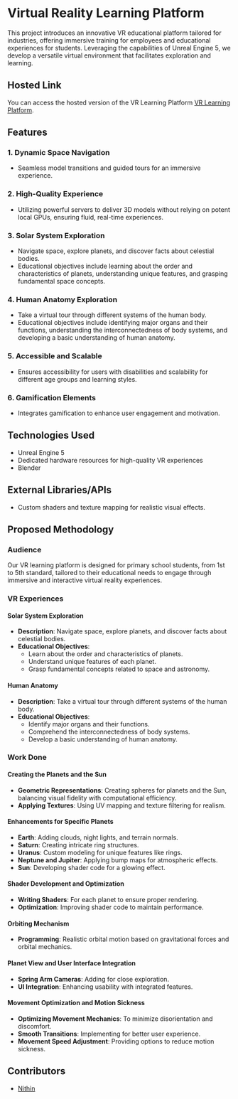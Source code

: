 



# Virtual Reality Learning Platform

This project introduces an innovative VR educational platform tailored for industries, offering immersive training for employees and educational experiences for students. Leveraging the capabilities of Unreal Engine 5, we develop a versatile virtual environment that facilitates exploration and learning.

## Hosted Link

You can access the hosted version of the VR Learning Platform [VR Learning Platform](https://NithinRoyale.github.io/VR-Learning-Platform/).

## Features

### 1. Dynamic Space Navigation
- Seamless model transitions and guided tours for an immersive experience.

### 2. High-Quality Experience
- Utilizing powerful servers to deliver 3D models without relying on potent local GPUs, ensuring fluid, real-time experiences.

### 3. Solar System Exploration
- Navigate space, explore planets, and discover facts about celestial bodies.
- Educational objectives include learning about the order and characteristics of planets, understanding unique features, and grasping fundamental space concepts.

### 4. Human Anatomy Exploration
- Take a virtual tour through different systems of the human body.
- Educational objectives include identifying major organs and their functions, understanding the interconnectedness of body systems, and developing a basic understanding of human anatomy.

### 5. Accessible and Scalable
- Ensures accessibility for users with disabilities and scalability for different age groups and learning styles.

### 6. Gamification Elements
- Integrates gamification to enhance user engagement and motivation.

## Technologies Used
- Unreal Engine 5
- Dedicated hardware resources for high-quality VR experiences
- Blender

## External Libraries/APIs
- Custom shaders and texture mapping for realistic visual effects.

## Proposed Methodology

### Audience
Our VR learning platform is designed for primary school students, from 1st to 5th standard, tailored to their educational needs to engage through immersive and interactive virtual reality experiences.

### VR Experiences

#### Solar System Exploration
- **Description**: Navigate space, explore planets, and discover facts about celestial bodies.
- **Educational Objectives**:
  - Learn about the order and characteristics of planets.
  - Understand unique features of each planet.
  - Grasp fundamental concepts related to space and astronomy.

#### Human Anatomy
- **Description**: Take a virtual tour through different systems of the human body.
- **Educational Objectives**:
  - Identify major organs and their functions.
  - Comprehend the interconnectedness of body systems.
  - Develop a basic understanding of human anatomy.

### Work Done

#### Creating the Planets and the Sun
- **Geometric Representations**: Creating spheres for planets and the Sun, balancing visual fidelity with computational efficiency.
- **Applying Textures**: Using UV mapping and texture filtering for realism.

#### Enhancements for Specific Planets
- **Earth**: Adding clouds, night lights, and terrain normals.
- **Saturn**: Creating intricate ring structures.
- **Uranus**: Custom modeling for unique features like rings.
- **Neptune and Jupiter**: Applying bump maps for atmospheric effects.
- **Sun**: Developing shader code for a glowing effect.

#### Shader Development and Optimization
- **Writing Shaders**: For each planet to ensure proper rendering.
- **Optimization**: Improving shader code to maintain performance.

#### Orbiting Mechanism
- **Programming**: Realistic orbital motion based on gravitational forces and orbital mechanics.

#### Planet View and User Interface Integration
- **Spring Arm Cameras**: Adding for close exploration.
- **UI Integration**: Enhancing usability with integrated features.

#### Movement Optimization and Motion Sickness
- **Optimizing Movement Mechanics**: To minimize disorientation and discomfort.
- **Smooth Transitions**: Implementing for better user experience.
- **Movement Speed Adjustment**: Providing options to reduce motion sickness.


## Contributors

- [Nithin](https://github.com/NithinRoyale/)
